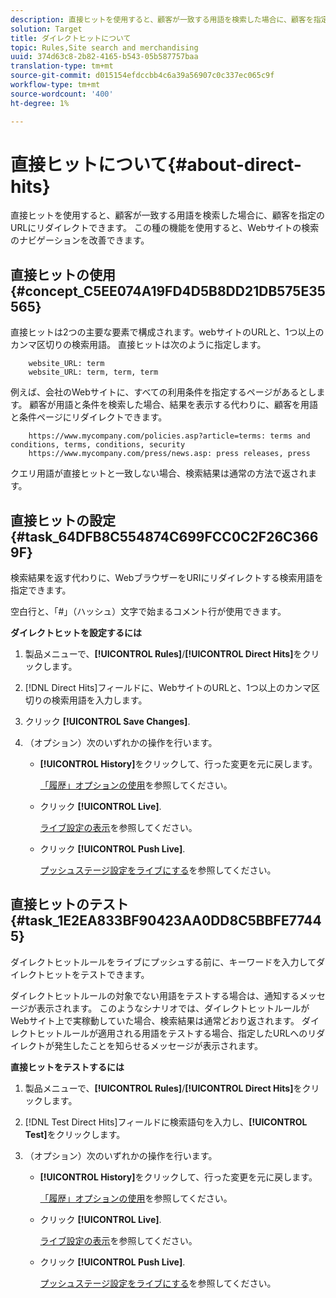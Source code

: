 ```yaml
---
description: 直接ヒットを使用すると、顧客が一致する用語を検索した場合に、顧客を指定のURLにリダイレクトできます。 この種の機能を使用すると、Webサイトの検索のナビゲーションを改善できます。
solution: Target
title: ダイレクトヒットについて
topic: Rules,Site search and merchandising
uuid: 374d63c8-2b82-4165-b543-05b587757baa
translation-type: tm+mt
source-git-commit: d015154efdccbb4c6a39a56907c0c337ec065c9f
workflow-type: tm+mt
source-wordcount: '400'
ht-degree: 1%

---
```



# 直接ヒットについて{#about-direct-hits}

直接ヒットを使用すると、顧客が一致する用語を検索した場合に、顧客を指定のURLにリダイレクトできます。 この種の機能を使用すると、Webサイトの検索のナビゲーションを改善できます。

## 直接ヒットの使用{#concept_C5EE074A19FD4D5B8DD21DB575E35565}

直接ヒットは2つの主要な要素で構成されます。webサイトのURLと、1つ以上のカンマ区切りの検索用語。 直接ヒットは次のように指定します。

```
    website_URL: term
    website_URL: term, term, term
```

例えば、会社のWebサイトに、すべての利用条件を指定するページがあるとします。 顧客が用語と条件を検索した場合、結果を表示する代わりに、顧客を用語と条件ページにリダイレクトできます。

```
    https://www.mycompany.com/policies.asp?article=terms: terms and conditions, terms, conditions, security
    https://www.mycompany.com/press/news.asp: press releases, press
```

クエリ用語が直接ヒットと一致しない場合、検索結果は通常の方法で返されます。

## 直接ヒットの設定{#task_64DFB8C554874C699FCC0C2F26C3669F}

検索結果を返す代わりに、WebブラウザーをURIにリダイレクトする検索用語を指定できます。

<!-- 

t_configuring_direct_hits.xml

 -->

空白行と、「#」（ハッシュ）文字で始まるコメント行が使用できます。

**ダイレクトヒットを設定するには**

1. 製品メニューで、**[!UICONTROL Rules]**/**[!UICONTROL Direct Hits]**&#x200B;をクリックします。
1. [!DNL Direct Hits]フィールドに、WebサイトのURLと、1つ以上のカンマ区切りの検索用語を入力します。
1. クリック **[!UICONTROL Save Changes]**.
1. （オプション）次のいずれかの操作を行います。

   * **[!UICONTROL History]**&#x200B;をクリックして、行った変更を元に戻します。

      [「履歴」オプションの使用](../t-using-the-history-option.md#task_70DD3F87A67242BBBD2CB27156F43002)を参照してください。

   * クリック **[!UICONTROL Live]**.

      [ライブ設定の表示](../c-about-staging.md#task_401A0EBDB5DB4D4CA933CBA7BECDC10F)を参照してください。

   * クリック **[!UICONTROL Push Live]**.

      [プッシュステージ設定をライブにする](../c-about-staging.md#task_44306783B4C0408AAA58B471DAF2D9A4)を参照してください。

## 直接ヒットのテスト{#task_1E2EA833BF90423AA0DD8C5BBFE77445}

ダイレクトヒットルールをライブにプッシュする前に、キーワードを入力してダイレクトヒットをテストできます。

<!-- 

t_testing_direct_hits.xml

 -->

ダイレクトヒットルールの対象でない用語をテストする場合は、通知するメッセージが表示されます。 このようなシナリオでは、ダイレクトヒットルールがWebサイト上で実稼動していた場合、検索結果は通常どおり返されます。 ダイレクトヒットルールが適用される用語をテストする場合、指定したURLへのリダイレクトが発生したことを知らせるメッセージが表示されます。

**直接ヒットをテストするには**

1. 製品メニューで、**[!UICONTROL Rules]**/**[!UICONTROL Direct Hits]**&#x200B;をクリックします。
1. [!DNL Test Direct Hits]フィールドに検索語句を入力し、**[!UICONTROL Test]**&#x200B;をクリックします。
1. （オプション）次のいずれかの操作を行います。

   * **[!UICONTROL History]**&#x200B;をクリックして、行った変更を元に戻します。

      [「履歴」オプションの使用](../t-using-the-history-option.md#task_70DD3F87A67242BBBD2CB27156F43002)を参照してください。

   * クリック **[!UICONTROL Live]**.

      [ライブ設定の表示](../c-about-staging.md#task_401A0EBDB5DB4D4CA933CBA7BECDC10F)を参照してください。

   * クリック **[!UICONTROL Push Live]**.

      [プッシュステージ設定をライブにする](../c-about-staging.md#task_44306783B4C0408AAA58B471DAF2D9A4)を参照してください。

